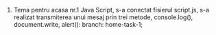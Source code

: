 1. Tema pentru acasa nr.1 Java Script, s-a conectat fisierul script.js, s-a realizat transmiterea unui mesaj prin trei metode, console.log(), document.write, alert(): branch: home-task-1;